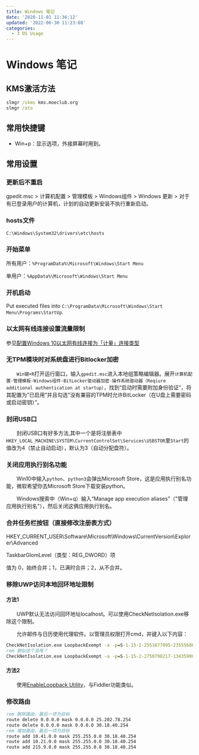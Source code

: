 ```yaml
---
title: Windows 笔记
date: '2020-11-01 11:36:12'
updated: '2022-06-30 11:23:08'
categories:
  - 3 OS Usage
---
```

# Windows 笔记

## KMS激活方法

```cmd
slmgr /skms kms.moeclub.org
slmgr /ato
```

## 常用快捷键

- Win+p：显示选项，外接屏幕时用到。

## 常用设置

### 更新后不重启

gpedit.msc > 计算机配置 > 管理模板 > Windows组件 > Windows 更新 > 对于有已登录用户的计算机，计划的自动更新安装不执行重新启动。

### hosts文件

`C:\Windows\System32\drivers\etc\hosts`

### 开始菜单

所有用户：`%ProgramData%\Microsoft\Windows\Start Menu`

单用户：`%AppData%\Microsoft\Windows\Start Menu`

### 开机启动

Put executed files into `C:\ProgramData\Microsoft\Windows\Start Menu\Programs\StartUp`.

### 以太网有线连接设置流量限制

参见[配置Windows 10以太网有线连接为「计量」连接类型](https://www.sysgeek.cn/windows-10-set-ethernet-connection-metered/)

### 无TPM模块时对系统盘进行Bitlocker加密

　　`Win键+R`打开运行窗口，输入`gpedit.msc`进入本地组策略编辑器。展开`计算机配置-管理模板-Windows组件-BitLocker驱动器加密-操作系统驱动器（Reqiure additional authentication at startup）`，找到“启动时需要附加身份验证”，将其配置为”已启用”并且勾选”没有兼容的TPM时允许BitLocker（在U盘上需要密码或启动密钥）”。

### 封闭USB口

　　封闭USB口有好多方法,其中一个是将注册表中`HKEY_LOCAL_MACHINE\SYSTEM\CurrentControlSet\Services\USBSTOR`里`Start`的值改为4（禁止自动启动），默认为3（自动分配盘符）。

### 关闭应用执行别名功能

　　Win10中输入`python`、`python3`会弹出Microsoft Store，这是应用执行别名功能，微软希望你去Microsoft Store下载安装python。

　　Windows搜索中（Win+q）输入“Manage app execution aliases”（"管理应用执行别名"），然后关闭这俩应用执行别名。

### 合并任务栏按钮（直接修改注册表方式）

HKEY_CURRENT_USER\Software\Microsoft\Windows\CurrentVersion\Explorer\Advanced

TaskbarGlomLevel（类型：REG_DWORD）项

值为 0，始终合并；1，已满时合并；2，从不合并。

### 移除UWP访问本地回环地址限制

#### 方法1

　　UWP默认无法访问回环地址localhost。可以使用CheckNetIsolation.exe移除这个限制。

　　允许邮件与日历使用代理软件。以管理员权限打开cmd，并键入以下内容：

```cmd
CheckNetIsolation.exe LoopbackExempt -a -p=S-1-15-2-2551677095-2355568638-4209445997-2436930744-3692183382-387691378-1866284433
rem 貌似这个没用？
CheckNetIsolation.exe LoopbackExempt -a -p=S-1-15-2-2750798217-1343590035-1234819260-1030354384-3318145141-3720257911-3461195215
```

#### 方法2

　　使用[EnableLoopback Utility](http://www.apprcn.com/enableloopback-utility.html)，与Fiddler功能类似。
　　
### 修改路由

```cmd
rem 删除路由，最后一项为目标
route delete 0.0.0.0 mask 0.0.0.0 25.202.78.254
route delete 0.0.0.0 mask 0.0.0.0 30.18.40.254
rem 增加路由，最后一项为目标
route add 10.41.0.0 mask 255.255.0.0 30.18.40.254
route add 10.21.0.0 mask 255.255.0.0 30.18.40.254
route add 215.9.0.0 mask 255.255.0.0 30.18.40.254
```

